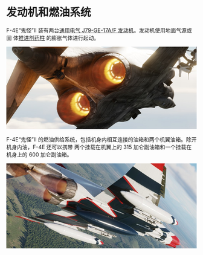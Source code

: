 # 发动机和燃油系统

F-4E“鬼怪”II 装有两台[通用电气 J79-GE-17A/F 发动机](./engines.md)。发动机使用地面气源或固
体[推进剂药柱](./engines.md#cartridge-mode-starting) 的膨胀气体进行起动。

![Engine Nozzles In-Flight](../../img/phantom_engine_flight.jpg)

F-4E“鬼怪”II 的燃油供给系统，包括机身内相互连接的油箱和两个机翼油箱。除开机身内油，F-4E 还可以携带
两个挂载在机翼上的 315 加仑副油箱和一个挂载在机身上的 600 加仑副油箱。

![Wing Tanks In-Flight](../../img/wing_tanks_flight.jpg)
